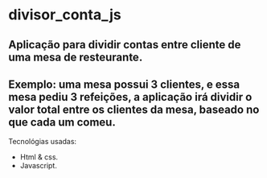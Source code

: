 # divisor_conta_js
## Aplicação para dividir contas entre cliente de uma mesa de resteurante.
## Exemplo: uma mesa possui 3 clientes, e essa mesa pediu 3 refeições, a aplicação irá dividir o valor total entre os clientes da mesa, baseado no que cada um comeu.
Tecnológias usadas:
- Html & css.
- Javascript.
